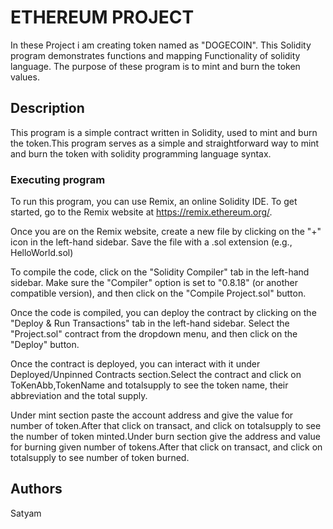 # ETHEREUM PROJECT
In these Project i am creating token named as "DOGECOIN".
This Solidity program demonstrates functions and mapping Functionality of solidity language. The purpose of these program is to mint and burn the token values. 

## Description

This program is a simple contract written in Solidity, used to mint and burn the token.This program serves as a simple and straightforward way to mint and burn the token with solidity programming language syntax.

### Executing program

To run this program, you can use Remix, an online Solidity IDE. To get started, go to the Remix website at https://remix.ethereum.org/.

Once you are on the Remix website, create a new file by clicking on the "+" icon in the left-hand sidebar. Save the file with a .sol extension (e.g., HelloWorld.sol)

To compile the code, click on the "Solidity Compiler" tab in the left-hand sidebar. Make sure the "Compiler" option is set to "0.8.18" (or another compatible version), and then click on the "Compile Project.sol" button.

Once the code is compiled, you can deploy the contract by clicking on the "Deploy & Run Transactions" tab in the left-hand sidebar. Select the "Project.sol" contract from the dropdown menu, and then click on the "Deploy" button.

Once the contract is deployed, you can interact with it under Deployed/Unpinned Contracts section.Select the contract and click on ToKenAbb,TokenName and totalsupply to see the token name, their abbreviation and the total supply.

Under mint section paste the account address and give the value for number of token.After that click on transact, and click on totalsupply to see the number of token minted.Under burn section give the address and value for burning given number of tokens.After that click on transact, and click on totalsupply to see number of token burned.

## Authors
Satyam


